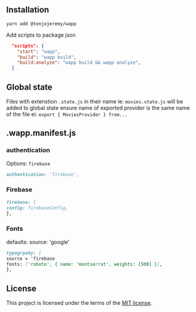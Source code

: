 ## Installation

```
yarn add @tenjojeremy/wapp
```

Add scripts to package json

```json
  "scripts": {
    "start": "wapp",
    "build": "wapp build",
    "build:analyze": "wapp build && wapp analyze",
  }
```

## Global state

Files with extenstion `.state.js` in their name ie: `movies.state.js` will be added to global state
ensure name of exported provider is the same name of the file ei: `export { MoviesProvider } from...`

## .wapp.manifest.js

### authentication

Options: `firebase`

```md
authentication: 'firebase',
```

### Firebase

```md
firebase: {
config: firebaseConfig,
},
```

### Fonts

defaults: source: 'google'

```md
typogrpahy: {
source = 'firebase
fonts: ['roboto', { name: 'montserrat', weights: [500] }],
},
```

## License

This project is licensed under the terms of the
[MIT license](/LICENSE).
